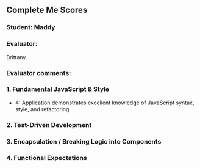 ## Complete Me Scores
### Student: Maddy

### Evaluator:
Brittany

### Evaluator comments:


### 1. Fundamental JavaScript & Style

* 4:  Application demonstrates excellent knowledge of JavaScript syntax, style, and refactoring

### 2. Test-Driven Development

### 3. Encapsulation / Breaking Logic into Components

### 4. Functional Expectations
